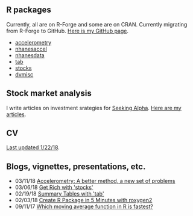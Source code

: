 ## R packages

Currently, all are on R-Forge and some are on CRAN. Currently migrating from R-Forge to GitHub. [Here is my GitHub page](https://github.com/vandomed).

* [accelerometry](https://cran.r-project.org/web/packages/accelerometry/index.html) <br>
* [nhanesaccel](http://r-forge.r-project.org/R/?group_id=1733) <br>
* [nhanesdata](https://r-forge.r-project.org/projects/nhanesdata/) <br>
* [tab](https://cran.r-project.org/web/packages/tab/index.html) <br>
* [stocks](https://cran.r-project.org/web/packages/stocks/index.html) <br>
* [dvmisc](https://cran.r-project.org/web/packages/dvmisc/index.html) <br>

## Stock market analysis

I write articles on investment srategies for [Seeking Alpha](https://seekingalpha.com/). [Here are my articles](https://seekingalpha.com/author/dane-van-domelen/articles#articles).

## CV

[Last updated 1/22/18](https://vandomed.github.io/drv_cv_1_28_18.html).

## Blogs, vignettes, presentations, etc.

* 03/11/18 [Accelerometry: A better method, a new set of problems](https://sites.duke.edu/diss2017/files/2017/09/S3B_dane_slides.pdf) <br>
* 03/06/18 [Get Rich with 'stocks'](https://vandomed.github.io/stocks.html) <br>
* 02/19/18 [Summary Tables with 'tab'](https://vandomed.github.io/tab.html) <br>
* 02/03/18 [Create R Package in 5 Minutes with roxygen2](https://vandomed.github.io/build_rpackage.html) <br>
* 09/11/17 [Which moving average function in R is fastest?](https://vandomed.github.io/moving_averages.html)
